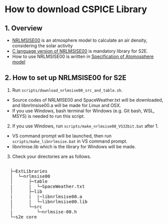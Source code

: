 # How to download CSPICE Library

## 1.  Overview

- [NRLMSISE00](https://naif.jpl.nasa.gov/pub/naif/toolkit_docs/C/info/intrdctn.html) is an atmosphere model to calculate an air density, considering the solar activity
- [C language version of NRLMSISE00](https://ccmc.gsfc.nasa.gov/pub/modelweb/atmospheric/msis/nrlmsise00/nrlmsis00_c_version/) is mandatory library for S2E. 
- How to use NRLMSISE00 is written in [Specification of Atomosphere model](../Specifications/Environment/Spec_Atomosphere.md)

## 2. How to set up NRLMSISE00 for S2E
  
1. Run `scripts/download_nrlmsise00_src_and_table.sh`.
  + Source codes of NRLMISE00 and SpaceWeather.txt will be downloaded, and libnrlmsise00.a will be made for Linux and OSX.
  + If you use Windows, bash terminal for Windows (e.g. Git bash, WSL, MSYS) is needed to run this script.

2. If you use Windows, run `scripts/make_nrlmsise00_VS32bit.bat` after 1.
  + VS command prompt will be launched, then run `scripts/make_libnrlmsise.bat` in VS command prompt.
  + libnrlmise.lib which is the library for Windows will be made.

3. Check your directories are as follows.
<pre>   
  ├─ExtLibraries  
  │  └─nrlmsise00
  │      ├─table 
  |      |  └─SpaceWeather.txt
  │      ├─lib
  |      |  |─libnrlmsise00.a
  |      |  └─libnrlmsise00.lib
  │      └─src
  |         └─nrlmsise-00.h
  └─s2e_core  
</pre>  


